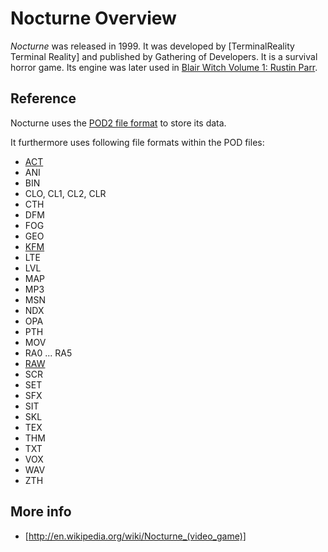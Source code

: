 # Nocturne Overview

*Nocturne* was released in 1999. It was developed by [TerminalReality Terminal Reality] and published by Gathering of Developers. It is a survival horror game. Its engine was later used in [Blair Witch Volume 1: Rustin Parr](BlairWitch1.md).

## Reference

Nocturne uses the [POD2 file format](Pod2FormatReference.md) to store its data.

It furthermore uses following file formats within the POD files:

 * [ACT](ActFormatReference.md)
 * ANI
 * BIN
 * CLO, CL1, CL2, CLR
 * CTH
 * DFM
 * FOG
 * GEO
 * [KFM](KfmFormatReference.md)
 * LTE
 * LVL
 * MAP
 * MP3
 * MSN
 * NDX
 * OPA
 * PTH
 * MOV
 * RA0 ... RA5
 * [RAW](RawFormatReference.md)
 * SCR
 * SET
 * SFX
 * SIT
 * SKL
 * TEX
 * THM
 * TXT
 * VOX
 * WAV
 * ZTH

## More info

 * [http://en.wikipedia.org/wiki/Nocturne_(video_game)]